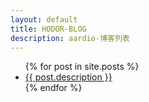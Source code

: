 ```yaml
---
layout: default
title: HODOR-BLOG
description: aardio-博客列表
---
```


<ul>
  {% for post in site.posts %}
    <li>
      <a href="./hi/{{ post.url }}">{{ post.description }}</a>
    </li>
  {% endfor %}
</ul>
